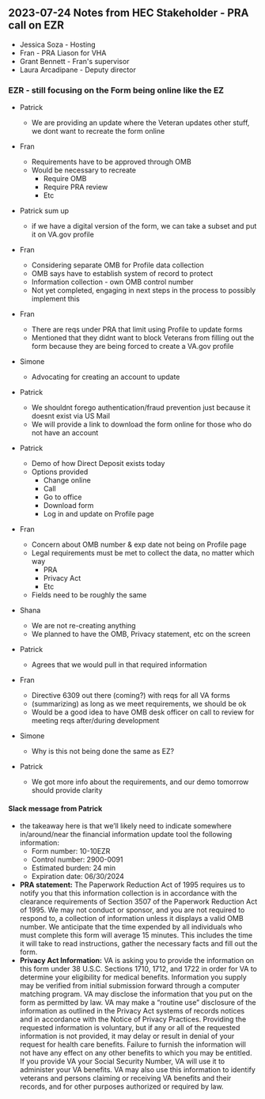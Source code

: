 ## 2023-07-24 Notes from HEC Stakeholder - PRA call on EZR

- Jessica Soza - Hosting
- Fran - PRA Liason for VHA
- Grant Bennett - Fran's supervisor
- Laura Arcadipane - Deputy director

### EZR - still focusing on the Form being online like the EZ

- Patrick
     - We are providing an update where the Veteran updates other stuff, we dont want to recreate the form online

- Fran
     - Requirements have to be approved through OMB 
     - Would be necessary to recreate
          - Require OMB
          - Require PRA review
          - Etc
- Patrick sum up
     - if we have a digital version of the form, we can take a subset and put it on VA.gov profile

- Fran
     - Considering separate OMB for Profile data collection
     - OMB says have to establish system of record to protect 
     - Information collection - own OMB control number
     - Not yet completed, engaging in next steps in the process to possibly implement this

- Fran 
     - There are reqs under PRA that limit using Profile to update forms
     - Mentioned that they didnt want to block Veterans from filling out the form because they are being forced to create a VA.gov profile
- Simone
     - Advocating for creating an account to update
- Patrick
     - We shouldnt forego authentication/fraud prevention just because it doesnt exist via US Mail
     - We will provide a link to download the form online for those who do not have an account

- Patrick
     - Demo of how Direct Deposit exists today
     - Options provided
          - Change online
          - Call
          - Go to office
          - Download form
          - Log in and update on Profile page

- Fran
     - Concern about OMB number & exp date not being on Profile page
     - Legal requirements must be met to collect the data, no matter which way
          - PRA
          - Privacy Act
          - Etc
     - Fields need to be roughly the same
- Shana
     - We are not re-creating anything
     - We planned to have the OMB, Privacy statement, etc on the screen
- Patrick
     - Agrees that we would pull in that required information
- Fran
     - Directive 6309 out there (coming?) with reqs for all VA forms
     - (summarizing) as long as we meet requirements, we should be ok
     - Would be a good idea to have OMB desk officer on call to review for meeting reqs after/during development
- Simone
     - Why is this not being done the same as EZ?
 - Patrick
     - We got more info about the requirements, and our demo tomorrow should provide clarity
  
#### Slack message from Patrick
- the takeaway here is that we’ll likely need to indicate somewhere in/around/near the financial information update tool the following information:
     - Form number: 10-10EZR
     - Control number: 2900-0091
     - Estimated burden: 24 min
     - Expiration date: 06/30/2024
- **PRA statement:** The Paperwork Reduction Act of 1995 requires us to notify you that this information collection is in accordance with the clearance requirements of Section 3507 of the Paperwork Reduction Act of 1995. We may not conduct or sponsor, and you are not required to respond to, a collection of information unless it displays a valid OMB number. We anticipate that the time expended by all individuals who must complete this form will average 15 minutes. This includes the time it will take to read instructions, gather the necessary facts and fill out the form.
- **Privacy Act Information:** VA is asking you to provide the information on this form under 38 U.S.C. Sections 1710, 1712, and 1722 in order for VA to determine your eligibility for medical benefits. Information you supply may be verified from initial submission forward through a computer matching program. VA may disclose the information that you put on the form as permitted by law. VA may make a “routine use” disclosure of the information as outlined in the Privacy Act systems of records notices and in accordance with the Notice of Privacy Practices. Providing the requested information is voluntary, but if any or all of the requested information is not provided, it may delay or result in denial of your request for health care benefits. Failure to furnish the information will not have any effect on any other benefits to which you may be entitled. If you provide VA your Social Security Number, VA will use it to administer your VA benefits. VA may also use this information to identify veterans and persons claiming or receiving VA benefits and their records, and for other purposes authorized or required by law.
